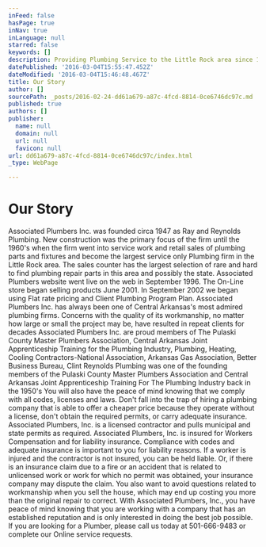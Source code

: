 ```yaml
---
inFeed: false
hasPage: true
inNav: true
inLanguage: null
starred: false
keywords: []
description: Providing Plumbing Service to the Little Rock area since 1947
datePublished: '2016-03-04T15:55:47.452Z'
dateModified: '2016-03-04T15:46:48.467Z'
title: Our Story
author: []
sourcePath: _posts/2016-02-24-dd61a679-a87c-4fcd-8814-0ce6746dc97c.md
published: true
authors: []
publisher:
  name: null
  domain: null
  url: null
  favicon: null
url: dd61a679-a87c-4fcd-8814-0ce6746dc97c/index.html
_type: WebPage

---
```

# Our Story

Associated Plumbers Inc. was founded circa 1947 as Ray and Reynolds Plumbing. New construction was the primary focus of the firm until the 1960's when the firm went into service work and retail sales of plumbing parts and fixtures and become the largest service only Plumbing firm in the Little Rock area. The sales counter has the largest selection of rare and hard to find plumbing repair parts in this area and possibly the state. Associated Plumbers website went live on the web in September 1996\. The On-Line store began selling products June 2001\. In September 2002 we began using Flat rate pricing and Client Plumbing Program Plan. Associated Plumbers Inc. has always been one of Central Arkansas's most admired plumbing firms. Concerns with the quality of its workmanship, no matter how large or small the project may be, have resulted in repeat clients for decades Associated Plumbers Inc. are proud members of The Pulaski County Master Plumbers Association, Central Arkansas Joint Apprenticeship Training for the Plumbing Industry, Plumbing, Heating, Cooling Contractors-National Association, Arkansas Gas Association, Better Business Bureau, Clint Reynolds Plumbing was one of the founding members of the Pulaski County Master Plumbers Association and Central Arkansas Joint Apprenticeship Training For The Plumbing Industry back in the 1950's You will also have the peace of mind knowing that we comply with all codes, licenses and laws. Don't fall into the trap of hiring a plumbing company that is able to offer a cheaper price because they operate without a license, don't obtain the required permits, or carry adequate insurance. Associated Plumbers, Inc. is a licensed contractor and pulls municipal and state permits as required. Associated Plumbers, Inc. is insured for Workers Compensation and for liability insurance. Compliance with codes and adequate insurance is important to you for liability reasons. If a worker is injured and the contractor is not insured, you can be held liable. Or, if there is an insurance claim due to a fire or an accident that is related to unlicensed work or work for which no permit was obtained, your insurance company may dispute the claim. You also want to avoid questions related to workmanship when you sell the house, which may end up costing you more than the original repair to correct. With Associated Plumbers, Inc., you have peace of mind knowing that you are working with a company that has an established reputation and is only interested in doing the best job possible. If you are looking for a Plumber, please call us today at 501-666-9483 or complete our Online service requests.